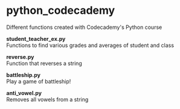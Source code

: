 # python_codecademy
Different functions created with Codecademy's Python course

<p>
<b>student_teacher_ex.py</b><br>
Functions to find various grades and averages of student and class
</p>

<p>
<b>reverse.py</b><br>
Function that reverses a string
</p>

<p>
<b>battleship.py</b><br>
Play a game of battleship!
</p>

<p>
<b>anti_vowel.py</b><br>
Removes all vowels from a string
</p>
